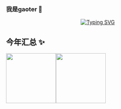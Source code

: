 ### 我是gaoter 👋
  <!-- dynamic typing effect 动态打字效果 -->
  <div align="center">
    <a href="https://blog.sunguoqi.com/">
      <img src="https://readme-typing-svg.demolab.com?font=Fira+Code&pause=1000&width=435&lines=console.log(%22Hello%2C%20World%22);gaoter祝您今天愉快!&center=true&size=27" alt="Typing SVG" />
    </a>
  </div>


## 今年汇总 ✨
<img align="" height="137px" src="https://github-readme-stats.vercel.app/api?username=gao-ji-kai&hide_title=true&hide_border=true&show_icons=true&include_all_commits=true&line_height=21&bg_color=0,EC6C6C,FFD479,FFFC79,73FA79&theme=graywhite&locale=cn" /><img align="" height="137px" src="https://github-readme-stats.vercel.app/api/top-langs/?username=gao-ji-kai&hide_title=true&hide_border=true&layout=compact&bg_color=0,73FA79,73FDFF,D783FF&theme=graywhite&locale=cn" />
